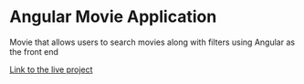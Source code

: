 # Angular Movie Application

Movie that allows users to search movies along with filters using Angular as the front end

[Link to the live project](https://nicklaranjeiro.github.io/)


